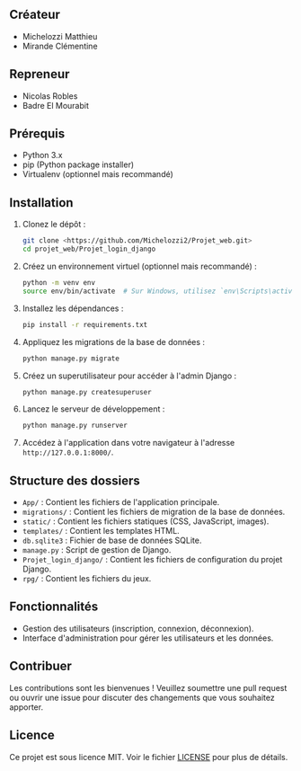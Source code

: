 ## Créateur

- Michelozzi Matthieu
- Mirande Clémentine

## Repreneur

- Nicolas Robles
- Badre El Mourabit

## Prérequis

- Python 3.x
- pip (Python package installer)
- Virtualenv (optionnel mais recommandé)

## Installation

1. Clonez le dépôt :

    ```sh
    git clone <https://github.com/Michelozzi2/Projet_web.git>
    cd projet_web/Projet_login_django
    ```

2. Créez un environnement virtuel (optionnel mais recommandé) :

    ```sh
    python -m venv env
    source env/bin/activate  # Sur Windows, utilisez `env\Scripts\activate`
    ```

3. Installez les dépendances :

    ```sh
    pip install -r requirements.txt
    ```

4. Appliquez les migrations de la base de données :

    ```sh
    python manage.py migrate
    ```

5. Créez un superutilisateur pour accéder à l'admin Django :

    ```sh
    python manage.py createsuperuser
    ```

6. Lancez le serveur de développement :

    ```sh
    python manage.py runserver
    ```

7. Accédez à l'application dans votre navigateur à l'adresse `http://127.0.0.1:8000/`.

## Structure des dossiers

- `App/` : Contient les fichiers de l'application principale.
- `migrations/` : Contient les fichiers de migration de la base de données.
- `static/` : Contient les fichiers statiques (CSS, JavaScript, images).
- `templates/` : Contient les templates HTML.
- `db.sqlite3` : Fichier de base de données SQLite.
- `manage.py` : Script de gestion de Django.
- `Projet_login_django/` : Contient les fichiers de configuration du projet Django.
- `rpg/` : Contient les fichiers du jeux.


## Fonctionnalités

- Gestion des utilisateurs (inscription, connexion, déconnexion).
- Interface d'administration pour gérer les utilisateurs et les données.

## Contribuer

Les contributions sont les bienvenues ! Veuillez soumettre une pull request ou ouvrir une issue pour discuter des changements que vous souhaitez apporter.

## Licence

Ce projet est sous licence MIT. Voir le fichier [LICENSE](LICENSE) pour plus de détails.
